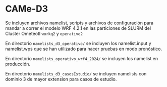 # CAMe-D3
Se incluyen archivos namelist, scripts y archivos de configuración
para mandar a correr el modelo WRF 4.2.1 en las particiones de SLURM
del Cluster Ometeotl `workq2` y `operativo2`

En directorio `namelists_d3_operativo/` se incluyen los namelist.input y namelist.wps 
que se han utilizado para hacer pruebas en modo pronóstico.

En directorio `namelists_operativo_wrf4_2024/` se incluyen los namelist en producción.

En directorio `namelists_d3_casosEstudio/` se incluyen namelists con dominio 3 de mayor extension
para casos de estudio.
